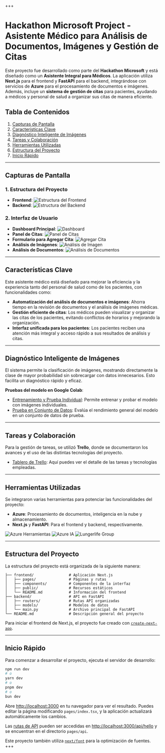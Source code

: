 +++
# Hackathon Microsoft Project - Asistente Médico para Análisis de Documentos, Imágenes y Gestión de Citas

Este proyecto fue desarrollado como parte del **Hackathon Microsoft** y está diseñado como un **Asistente Integral para Médicos**. La aplicación utiliza **Next.js** para el frontend y **FastAPI** para el backend, integrándose con servicios de **Azure** para el procesamiento de documentos e imágenes. Además, incluye un **sistema de gestión de citas** para pacientes, ayudando a médicos y personal de salud a organizar sus citas de manera eficiente.

## Tabla de Contenidos

1. [Capturas de Pantalla](#capturas-de-pantalla)
2. [Características Clave](#características-clave)
3. [Diagnóstico Inteligente de Imágenes](#diagnóstico-inteligente-de-imágenes)
4. [Tareas y Colaboración](#tareas-y-colaboración)
5. [Herramientas Utilizadas](#herramientas-utilizadas)
6. [Estructura del Proyecto](#estructura-del-proyecto)
7. [Inicio Rápido](#inicio-rápido)

---

## Capturas de Pantalla

### 1. Estructura del Proyecto
   - **Frontend**: ![Estructura del Frontend](public/Estructura_del_proyecto.png)
   - **Backend**: ![Estructura del Backend](public/estuctura_en_python.png)

### 2. Interfaz de Usuario
   - **Dashboard Principal**: ![Dashboard](public/dasboard.png)
   - **Panel de Citas**: ![Panel de Citas](public/citas.png)
   - **Formulario para Agregar Cita**: ![Agregar Cita](public/agregarcita.png)
   - **Análisis de Imágenes**: ![Análisis de Imagen](public/imagenmodel.png)
   - **Análisis de Documentos**: ![Análisis de Documentos](public/analit_documen.png)

---

## Características Clave

Este asistente médico está diseñado para mejorar la eficiencia y la experiencia tanto del personal de salud como de los pacientes, con funcionalidades como:

- **Automatización del análisis de documentos e imágenes**: Ahorra tiempo en la revisión de documentos y el análisis de imágenes médicas.
- **Gestión eficiente de citas**: Los médicos pueden visualizar y organizar las citas de los pacientes, evitando conflictos de horarios y mejorando la organización.
- **Interfaz unificada para los pacientes**: Los pacientes reciben una atención más integral y acceso rápido a sus resultados de análisis y citas.

---

## Diagnóstico Inteligente de Imágenes

El sistema permite la clasificación de imágenes, mostrando directamente la clase de mayor probabilidad sin sobrecargar con datos innecesarios. Esto facilita un diagnóstico rápido y eficaz.

**Pruebas del modelo en Google Colab**:

- [Entrenamiento y Prueba Individual](https://colab.research.google.com/drive/1hUWIMh6RGnSzpt2-6tAZikKf7DUKLUi5?usp=sharing): Permite entrenar y probar el modelo con imágenes individuales.
- [Prueba en Conjunto de Datos](https://colab.research.google.com/drive/1J1bFDwqymnF98QYRxbeHLJI0SoPdVO6G?usp=sharing): Evalúa el rendimiento general del modelo en un conjunto de datos de prueba.

---

## Tareas y Colaboración

Para la gestión de tareas, se utilizó **Trello**, donde se documentaron los avances y el uso de las distintas tecnologías del proyecto.

- [Tablero de Trello](https://trello.com/invite/b/65093674f4b933675de63524/ATTI39837439f2f76b9f2f3a9e634efe6c14A1FE872A/hackahton-grupo-13): Aquí puedes ver el detalle de las tareas y tecnologías empleadas.

---

## Herramientas Utilizadas

Se integraron varias herramientas para potenciar las funcionalidades del proyecto:

- **Azure**: Procesamiento de documentos, inteligencia en la nube y almacenamiento.
- **Next.js** y **FastAPI**: Para el frontend y backend, respectivamente.

![Azure Herramientas](public/azureTools.png)
![Azure IA](public/azureia.png)
![Lungerlife Group](public/Lungerlife_group.png)

---

## Estructura del Proyecto

La estructura del proyecto está organizada de la siguiente manera:

```plaintext
├── frontend/                # Aplicación Next.js
│   ├── pages/               # Páginas y rutas
│   ├── components/          # Componentes de la interfaz
│   ├── public/              # Recursos estáticos
│   └── README.md            # Información del frontend
├── backend/                 # API en FastAPI
│   ├── routers/             # Rutas API organizadas
│   ├── models/              # Modelos de datos
│   └── main.py              # Archivo principal de FastAPI
└── README.md                # Descripción general del proyecto
```

Para iniciar el frontend de Next.js, el proyecto fue creado con [`create-next-app`](https://nextjs.org/docs/pages/api-reference/create-next-app).

---

## Inicio Rápido

Para comenzar a desarrollar el proyecto, ejecuta el servidor de desarrollo:

```bash
npm run dev
# o
yarn dev
# o
pnpm dev
# o
bun dev
```

Abre [http://localhost:3000](http://localhost:3000) en tu navegador para ver el resultado. Puedes editar la página modificando `pages/index.tsx`, y la aplicación actualizará automáticamente los cambios.

Las [rutas de API](https://nextjs.org/docs/pages/building-your-application/routing/api-routes) pueden ser accedidas en [http://localhost:3000/api/hello](http://localhost:3000/api/hello) y se encuentran en el directorio `pages/api`. 

Este proyecto también utiliza [`next/font`](https://nextjs.org/docs/pages/building-your-application/optimizing/fonts) para la optimización de fuentes.
+++